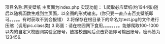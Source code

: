 项目名称:百变壁纸
主页面为index.php
实现功能：
1.爬取必应壁纸(约1944张)随后以随机函数生成到主页面，以全图的形式输出。(你只要一直点击百变壁纸即可。。。。。有时获取不到会报错）
2.将保存在根目录下的命名为test.jpg的文件进行压缩（调用pic.class类)
3.彩蛋：请在校园网下食用。。。。。。。。能够爬取100-1000以内的自定义校园网实验室账号，链接校园网后点击彩蛋即可输出账号，密码皆为123456.
